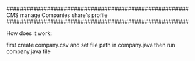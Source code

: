 ######################################################
CMS manage Companies share's profile
######################################################

How does it work:

first create company.csv and set file path in company.java then run company.java file



